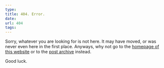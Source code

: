 ```yaml
---
type:
title: 404. Error.
date:
url: 404
tags:
---
```


Sorry, whatever you are looking for is not here. It may have moved, or
was never even here in the first place. Anyways, why not go to the <a
href="/">homepage of this website</a> or to the <a
href="/archive">post archive</a> instead.

Good luck.
